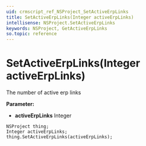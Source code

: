 ```yaml
---
uid: crmscript_ref_NSProject_SetActiveErpLinks
title: SetActiveErpLinks(Integer activeErpLinks)
intellisense: NSProject.SetActiveErpLinks
keywords: NSProject, GetActiveErpLinks
so.topic: reference
---
```


# SetActiveErpLinks(Integer activeErpLinks)

The number of active erp links

**Parameter:** 
 - **activeErpLinks** Integer

```crmscript
NSProject thing;
Integer activeErpLinks;
thing.SetActiveErpLinks(activeErpLinks);
```

